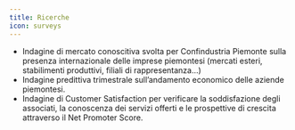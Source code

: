 ```yaml
---
title: Ricerche
icon: surveys
---
```


* Indagine di mercato conoscitiva svolta per Confindustria Piemonte sulla presenza internazionale delle imprese piemontesi (mercati esteri, stabilimenti produttivi, filiali di rappresentanza...)
* Indagine predittiva trimestrale sull’andamento economico delle aziende piemontesi.
* Indagine di Customer Satisfaction per verificare la soddisfazione degli associati, la conoscenza dei servizi offerti e le prospettive di crescita attraverso il Net Promoter Score.
